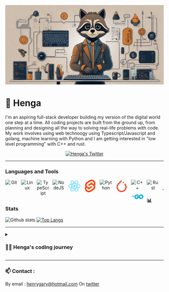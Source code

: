 <a href="https://github.com/GaryHY" target="_blank"><img src="./.github/images/banner.jpg"></a>

# 🦝 Henga

I'm an aspiring full-stack developer building my version of the digital world one step at a time. All coding projects
are built from the ground up, from planning and designing all the way to solving real-life problems with code. My work 
involves using web technoogy using Typescript/Javascript and golang, machine learning with Python and I am getting
interested in "low level programming" with C++ and rust.

<!-- TODO: Add badges for my personal website, for the github basic stats (followers and stars) and personal website. -->

   <p align="center">
      <a href="http://x.com/henga">
        <img src="https://img.shields.io/badge/follow-%40henga%200-1DA1F2?label=Twitter&logo=twitter&style=for-the-badge&color=blue" alt="Henga's Twitter"/>
      </a>
   </p>

<!-- ![](https://komarev.com/ghpvc/?username=GaryHY) -->

--- 
### Languages and Tools

<p align="center">
    <img align="left" alt="Git" width="40px" style="padding-right:10px;" src="https://cdn.jsdelivr.net/gh/devicons/devicon/icons/git/git-original.svg" />
    <img align="left" alt="Linux" width="40px" style="padding-right:10px;" src="https://cdn.jsdelivr.net/gh/devicons/devicon/icons/linux/linux-original.svg" />
    <img align="left" alt="TypeScript" width="40px" style="padding-right:10px;" src="https://cdn.jsdelivr.net/gh/devicons/devicon/icons/typescript/typescript-plain.svg" />
    <img align="left" alt="NodeJS" width="40px" style="padding-right:10px;" src="https://cdn.jsdelivr.net/gh/devicons/devicon/icons/nodejs/nodejs-original.svg" />
    <img align="left" alt="React" width="40px" style="padding-right:10px;" src="https://github.com/devicons/devicon/blob/v2.15.1/icons/react/react-original.svg" />
    <img align="left" alt="Svelte" width="40px" style="padding-right:10px;" src="https://github.com/devicons/devicon/blob/v2.15.1/icons/svelte/svelte-original.svg" />
    <img align="left" alt="Python" width="40px" style="padding-right:10px;" src="https://cdn.jsdelivr.net/gh/devicons/devicon/icons/python/python-plain.svg" />
    <img align="left" alt="Pythorch" width="40px" style="padding-right:10px;" src="https://github.com/devicons/devicon/blob/v2.15.1/icons/pytorch/pytorch-original.svg" />
    <img align="left" alt="C++" width="40px" style="padding-right:10px;" src="https://cdn.jsdelivr.net/gh/devicons/devicon/icons/cplusplus/cplusplus-line.svg" />
    <img align="left" alt="Rust" width="40px" style="padding-right:10px;" src="https://cdn.jsdelivr.net/gh/devicons/devicon/icons/rust/rust-plain.svg" />
    <img align="left" alt="Golang" width="40px" style="padding-right:10px;" src="https://github.com/devicons/devicon/blob/v2.15.1/icons/go/go-original-wordmark.svg" />
    <br />
</p>

--- 

### 📊 Stats

![Github stats](https://github-readme-stats.vercel.app/api?username=GaryHY&show_icons=true&include_all_commits=true&count_private=true) 
[![Top Langs](https://github-readme-stats.vercel.app/api/top-langs/?username=GaryHY&hide=php)](https://github.com/GaryHY)

--- 

<!-- TODO: Complete the coding journey -->

<details>
 <summary><h3>👨‍💻 Henga's coding journey</h3></summary>
   I started my coding journey as a naive mathematics student with ... 
</details>

--- 

### 📫 Contact :
By email : henrygary@hotmail.com
On [twitter](http://x.com/henga)

<!---
GaryHY/GaryHY is a ✨ special ✨ repository because its `README.md` (this file) appears on your GitHub profile.
You can click the Preview link to take a look at your changes.
--->

